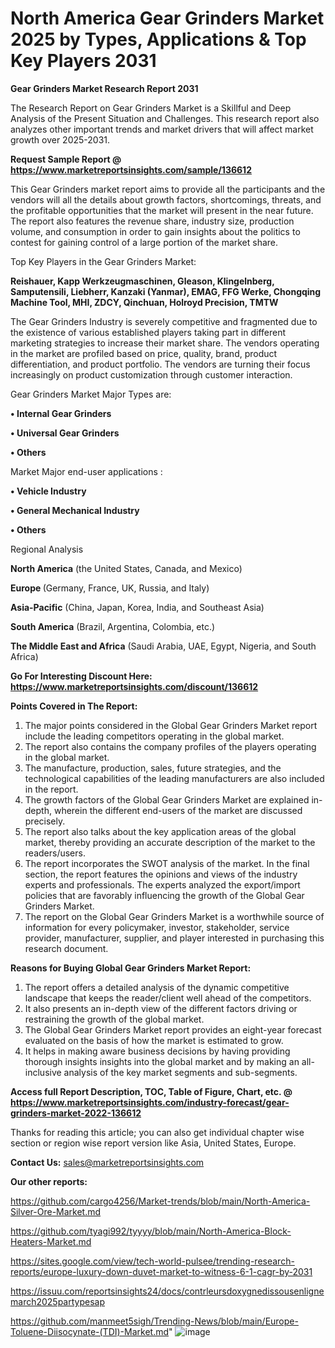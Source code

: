 # North America Gear Grinders Market 2025 by Types, Applications & Top Key Players 2031

<strong>Gear Grinders Market Research Report 2031</strong>

The Research Report on Gear Grinders Market is a Skillful and Deep Analysis of the Present Situation and Challenges. This research report also analyzes other important trends and market drivers that will affect market growth over 2025-2031.

<strong>Request Sample Report @ <a href=https://www.marketreportsinsights.com/sample/136612>https://www.marketreportsinsights.com/sample/136612</a></strong>

This Gear Grinders market report aims to provide all the participants and the vendors will all the details about growth factors, shortcomings, threats, and the profitable opportunities that the market will present in the near future. The report also features the revenue share, industry size, production volume, and consumption in order to gain insights about the politics to contest for gaining control of a large portion of the market share.

Top Key Players in the Gear Grinders Market:

<strong>Reishauer, Kapp Werkzeugmaschinen, Gleason, Klingelnberg, Samputensili, Liebherr, Kanzaki (Yanmar), EMAG, FFG Werke, Chongqing Machine Tool, MHI, ZDCY, Qinchuan, Holroyd Precision, TMTW</strong>

The Gear Grinders Industry is severely competitive and fragmented due to the existence of various established players taking part in different marketing strategies to increase their market share. The vendors operating in the market are profiled based on price, quality, brand, product differentiation, and product portfolio. The vendors are turning their focus increasingly on product customization through customer interaction.

Gear Grinders Market Major Types are:

<strong>• Internal Gear Grinders

• Universal Gear Grinders

• Others</strong>

Market Major end-user applications :

<strong>• Vehicle Industry

• General Mechanical Industry

• Others</strong>

Regional Analysis

</u><strong><b>North America</b></strong> (the United States, Canada, and Mexico)

<strong><b>Europe </b></strong>(Germany, France, UK, Russia, and Italy)

<strong><b>Asia-Pacific</b></strong> (China, Japan, Korea, India, and Southeast Asia)

<strong><b>South America</b></strong> (Brazil, Argentina, Colombia, etc.)

<strong><b>The Middle East and Africa</b></strong> (Saudi Arabia, UAE, Egypt, Nigeria, and South Africa)

<strong>Go For Interesting Discount Here: <a href=https://www.marketreportsinsights.com/discount/136612>https://www.marketreportsinsights.com/discount/136612</a></strong>

<strong>Points Covered in The Report:</strong>
<ol>
  <li>The major points considered in the Global Gear Grinders Market report include the leading competitors operating in the global market.</li>
  <li>The report also contains the company profiles of the players operating in the global market.</li>
  <li>The manufacture, production, sales, future strategies, and the technological capabilities of the leading manufacturers are also included in the report.</li>
  <li>The growth factors of the Global Gear Grinders Market are explained in-depth, wherein the different end-users of the market are discussed precisely.</li>
  <li>The report also talks about the key application areas of the global market, thereby providing an accurate description of the market to the readers/users.</li>
  <li>The report incorporates the SWOT analysis of the market. In the final section, the report features the opinions and views of the industry experts and professionals. The experts analyzed the export/import policies that are favorably influencing the growth of the Global Gear Grinders Market.</li>
  <li>The report on the Global Gear Grinders Market is a worthwhile source of information for every policymaker, investor, stakeholder, service provider, manufacturer, supplier, and player interested in purchasing this research document.</li>
</ol>
<strong>Reasons for Buying Global Gear Grinders Market Report:</strong>

<ol>
  <li>The report offers a detailed analysis of the dynamic competitive landscape that keeps the reader/client well ahead of the competitors.</li>
  <li>It also presents an in-depth view of the different factors driving or restraining the growth of the global market.</li>
  <li>The Global Gear Grinders Market report provides an eight-year forecast evaluated on the basis of how the market is estimated to grow.</li>
  <li>It helps in making aware business decisions by having providing thorough insights insights into the global market and by making an all-inclusive analysis of the key market segments and sub-segments.</li>
</ol>
<strong>Access full Report Description, TOC, Table of Figure, Chart, etc. @ <a href=https://www.marketreportsinsights.com/industry-forecast/gear-grinders-market-2022-136612>https://www.marketreportsinsights.com/industry-forecast/gear-grinders-market-2022-136612</a></strong>


Thanks for reading this article; you can also get individual chapter wise section or region wise report version like Asia, United States, Europe.

<strong>Contact Us:</strong>
sales@marketreportsinsights.com

<strong>Our other reports:</strong>

<a href=https://github.com/cargo4256/Market-trends/blob/main/North-America-Silver-Ore-Market.md>https://github.com/cargo4256/Market-trends/blob/main/North-America-Silver-Ore-Market.md</a>

<a href=https://github.com/tyagi992/tyyyy/blob/main/North-America-Block-Heaters-Market.md>https://github.com/tyagi992/tyyyy/blob/main/North-America-Block-Heaters-Market.md</a>

<a href=https://sites.google.com/view/tech-world-pulsee/trending-research-reports/europe-luxury-down-duvet-market-to-witness-6-1-cagr-by-2031>https://sites.google.com/view/tech-world-pulsee/trending-research-reports/europe-luxury-down-duvet-market-to-witness-6-1-cagr-by-2031</a>

<a href=https://issuu.com/reportsinsights24/docs/contrleursdoxygnedissousenlignemarch2025partypesap>https://issuu.com/reportsinsights24/docs/contrleursdoxygnedissousenlignemarch2025partypesap</a>

<a href=https://github.com/manmeet5sigh/Trending-News/blob/main/Europe-Toluene-Diisocynate-(TDI)-Market.md>https://github.com/manmeet5sigh/Trending-News/blob/main/Europe-Toluene-Diisocynate-(TDI)-Market.md</a>"
![image](https://github.com/user-attachments/assets/7616087d-cb98-48fe-a4a5-2f06b90f8c95)
